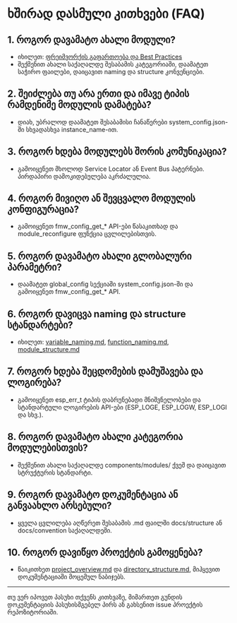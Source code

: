 # ხშირად დასმული კითხვები (FAQ)

## 1. როგორ დავამატო ახალი მოდული?
- იხილეთ: [ფრეიმვორქის გაფართოება და Best Practices](extending_framework.md)
- შექმენით ახალი საქაღალდე შესაბამის კატეგორიაში, დაამატეთ საჭირო ფაილები, დაიცავით naming და structure კონვენციები.

## 2. შეიძლება თუ არა ერთი და იმავე ტიპის რამდენიმე მოდულის დამატება?
- დიახ, უბრალოდ დაამატეთ შესაბამისი ჩანაწერები system_config.json-ში სხვადასხვა instance_name-ით.

## 3. როგორ ხდება მოდულებს შორის კომუნიკაცია?
- გამოიყენეთ მხოლოდ Service Locator ან Event Bus პატერნები. პირდაპირი დამოკიდებულება აკრძალულია.

## 4. როგორ მივიღო ან შევცვალო მოდულის კონფიგურაცია?
- გამოიყენეთ fmw_config_get_* API-ები წასაკითხად და module_reconfigure ფუნქცია ცვლილებისთვის.

## 5. როგორ დავამატო ახალი გლობალური პარამეტრი?
- დაამატეთ global_config სექციაში system_config.json-ში და გამოიყენეთ fmw_config_get_* API.

## 6. როგორ დავიცვა naming და structure სტანდარტები?
- იხილეთ: [variable_naming.md](../convention/variable_naming.md), [function_naming.md](../convention/function_naming.md), [module_structure.md](../convention/module_structure.md)

## 7. როგორ ხდება შეცდომების დამუშავება და ლოგირება?
- გამოიყენეთ esp_err_t ტიპის დაბრუნებადი მნიშვნელობები და სტანდარტული ლოგირების API-ები (ESP_LOGE, ESP_LOGW, ESP_LOGI და სხვ.).

## 8. როგორ დავამატო ახალი კატეგორია მოდულებისთვის?
- შექმენით ახალი საქაღალდე components/modules/ ქვეშ და დაიცავით სტრუქტურის სტანდარტი.

## 9. როგორ დავამატო დოკუმენტაცია ან განვაახლო არსებული?
- ყველა ცვლილება აღწერეთ შესაბამის .md ფაილში docs/structure ან docs/convention საქაღალდეში.

## 10. როგორ დავიწყო პროექტის გამოყენება?
- წაიკითხეთ [project_overview.md](project_overview.md) და [directory_structure.md](directory_structure.md), მიჰყევით დოკუმენტაციაში მოცემულ ნაბიჯებს.

---

თუ ვერ იპოვეთ პასუხი თქვენს კითხვაზე, მიმართეთ გუნდის დოკუმენტაციის პასუხისმგებელ პირს ან გახსენით issue პროექტის რეპოზიტორიაში.

